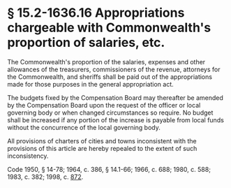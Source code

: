 # § 15.2-1636.16 Appropriations chargeable with Commonwealth's proportion of salaries, etc.

<p>The Commonwealth's proportion of the salaries, expenses and other allowances of the treasurers, commissioners of the revenue, attorneys for the Commonwealth, and sheriffs shall be paid out of the appropriations made for those purposes in the general appropriation act.</p><p>The budgets fixed by the Compensation Board may thereafter be amended by the Compensation Board upon the request of the officer or local governing body or when changed circumstances so require. No budget shall be increased if any portion of the increase is payable from local funds without the concurrence of the local governing body.</p><p>All provisions of charters of cities and towns inconsistent with the provisions of this article are hereby repealed to the extent of such inconsistency.</p><p>Code 1950, § 14-78; 1964, c. 386, § 14.1-66; 1966, c. 688; 1980, c. 588; 1983, c. 382; 1998, c. <a href='http://lis.virginia.gov/cgi-bin/legp604.exe?981+ful+CHAP0872'>872</a>.</p>